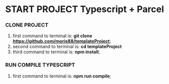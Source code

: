 # START PROJECT Typescript + Parcel

### CLONE PROJECT

1. first command to terminal is: **git clone https://github.com/moris88/templateProject**;
2. second command to terminal is: **cd templateProject**
3. third command to terminal is: **npm install**;

### RUN COMPILE TYPESCRIPT

1. first command to terminal is: **npm run compile**;

